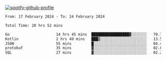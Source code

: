 [![spotify-github-profile](https://spotify-github-profile.vercel.app/api/view?uid=313pysyt3uxkjdidtiuvzf7nrnnu&cover_image=true&theme=natemoo-re&show_offline=false&background_color=121212&interchange=false&bar_color=53b14f&bar_color_cover=false)](https://spotify-github-profile.vercel.app/api/view?uid=313pysyt3uxkjdidtiuvzf7nrnnu&redirect=true)

<!--START_SECTION:waka-->

```txt
From: 17 February 2024 - To: 24 February 2024

Total Time: 20 hrs 52 mins

Go                     14 hrs 45 mins  █████████████████▓░░░░░░░   70.75 %
Kotlin                 2 hrs 49 mins   ███▒░░░░░░░░░░░░░░░░░░░░░   13.53 %
JSON                   55 mins         █░░░░░░░░░░░░░░░░░░░░░░░░   04.44 %
protobuf               35 mins         ▓░░░░░░░░░░░░░░░░░░░░░░░░   02.82 %
SQL                    27 mins         ▓░░░░░░░░░░░░░░░░░░░░░░░░   02.23 %
```

<!--END_SECTION:waka-->